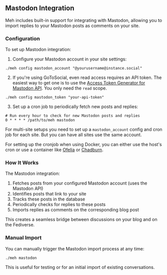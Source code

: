 ## Mastodon Integration

Meh includes built-in support for integrating with Mastodon, allowing you to import replies to your Mastodon posts as comments on your site.

### Configuration

To set up Mastodon integration:

1. Configure your Mastodon account in your site settings:

```
./meh config mastodon_account "@yourusername@instance.social"
```

2. If you're using GoToSocial, even read access requires an API token. The easiest way to get one is to use the [Access Token Generator for Mastodon API](https://takahashim.github.io/mastodon-access-token/). You only need the `read` scope.

```
./meh config mastodon_token "your-api-token"
```

3. Set up a cron job to periodically fetch new posts and replies:

```
# Run every hour to check for new Mastodon posts and replies
0 * * * * /path/to/meh mastodon
```

For multi-site setups you need to set up a `mastodon_account` config and cron job for each site. But you can have all sites use the same account.

For setting up the cronjob when using Docker, you can either use the host's cron or use a container like [Ofelia](https://github.com/mcuadros/ofelia) or [Chadburn](https://github.com/PremoWeb/chadburn).

### How It Works

The Mastodon integration:

1. Fetches posts from your configured Mastodon account (uses the Mastodon API)
2. Identifies posts that link to your site
3. Tracks these posts in the database
4. Periodically checks for replies to these posts
5. Imports replies as comments on the corresponding blog post

This creates a seamless bridge between discussions on your blog and on the Fediverse.

### Manual Import

You can manually trigger the Mastodon import process at any time:

```
./meh mastodon
```

This is useful for testing or for an initial import of existing conversations.
